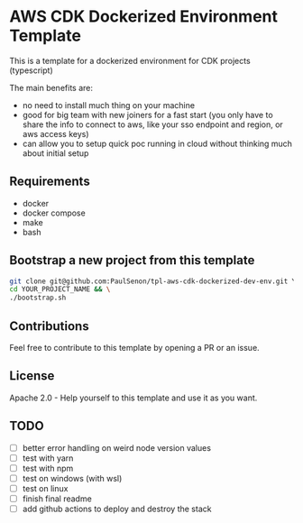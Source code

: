 # AWS CDK Dockerized Environment Template

This is a template for a dockerized environment for CDK projects (typescript)

The main benefits are:

- no need to install much thing on your machine
- good for big team with new joiners for a fast start (you only have to share the info to connect to aws, like your sso endpoint and region, or aws access keys)
- can allow you to setup quick poc running in cloud without thinking much about initial setup

## Requirements

- docker
- docker compose
- make
- bash

## Bootstrap a new project from this template

```bash
git clone git@github.com:PaulSenon/tpl-aws-cdk-dockerized-dev-env.git YOUR_PROJECT_NAME && \
cd YOUR_PROJECT_NAME && \
./bootstrap.sh
```

## Contributions

Feel free to contribute to this template by opening a PR or an issue.

## License

Apache 2.0 - Help yourself to this template and use it as you want.

## TODO

- [ ] better error handling on weird node version values
- [ ] test with yarn
- [ ] test with npm
- [ ] test on windows (with wsl)
- [ ] test on linux
- [ ] finish final readme
- [ ] add github actions to deploy and destroy the stack

